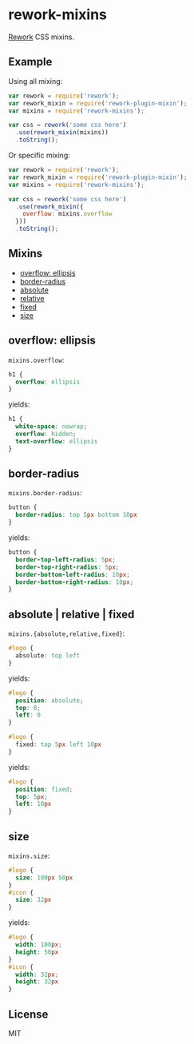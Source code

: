 
# rework-mixins

  [Rework](https://github.com/visionmedia/rework) CSS mixins.

## Example

  Using all mixing:

```js
var rework = require('rework');
var rework_mixin = require('rework-plugin-mixin');
var mixins = require('rework-mixins');

var css = rework('some css here')
  .use(rework_mixin(mixins))
  .toString();
```

  Or specific mixing:

```js
var rework = require('rework');
var rework_mixin = require('rework-plugin-mixin');
var mixins = require('rework-mixins');

var css = rework('some css here')
  .use(rework_mixin({
    overflow: mixins.overflow
  }))
  .toString();
```

## Mixins

  - [overflow: ellipsis](#overflow-ellipsis)
  - [border-radius](#border-radius)
  - [absolute](#absolute--relative--fixed)
  - [relative](#absolute--relative--fixed)
  - [fixed](#absolute--relative--fixed)
  - [size](#size)

## overflow: ellipsis

  `mixins.overflow`:

```css
h1 {
  overflow: ellipsis
}
```

yields:

```css
h1 {
  white-space: nowrap;
  overflow: hidden;
  text-overflow: ellipsis
}
```

## border-radius

  `mixins.border-radius`:

```css
button {
  border-radius: top 5px bottom 10px
}
```

yields:

```css
button {
  border-top-left-radius: 5px;
  border-top-right-radius: 5px;
  border-bottom-left-radius: 10px;
  border-bottom-right-radius: 10px;
}
```

## absolute | relative | fixed

  `mixins.{absolute,relative,fixed}`:

```css
#logo {
  absolute: top left
}
```

yields:

```css
#logo {
  position: absolute;
  top: 0;
  left: 0
}
```

```css
#logo {
  fixed: top 5px left 10px
}
```

yields:

```css
#logo {
  position: fixed;
  top: 5px;
  left: 10px
}
```

## size

  `mixins.size`:

```css
#logo {
  size: 100px 50px
}
#icon {
  size: 32px
}
```

yields:

```css
#logo {
  width: 100px;
  height: 50px
}
#icon {
  width: 32px;
  height: 32px
}
```

##

## License

  MIT
